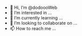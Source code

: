 - 👋 Hi, I’m @dodoooWeb
- 👀 I’m interested in ...
- 🌱 I’m currently learning ...
- 💞️ I’m looking to collaborate on ...
- 📫 How to reach me ...

<!---
dodoooWeb/dodoooWeb is a ✨ special ✨ repository because its `README.md` (this file) appears on your GitHub profile.
You can click the Preview link to take a look at your changes.
--->
